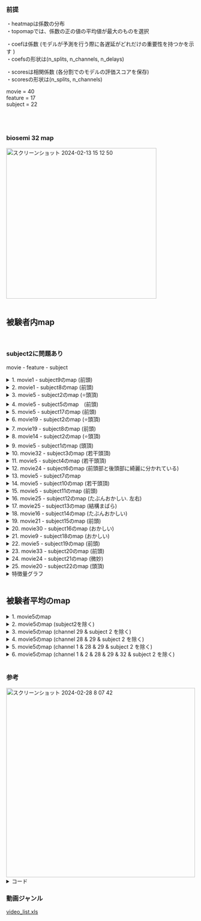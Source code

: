 

### 前提
・heatmapは係数の分布  
・topomapでは、係数の正の値の平均値が最大のものを選択   


・coefは係数 (モデルが予測を行う際に各遅延がどれだけの重要性を持つかを示す )   
・coefsの形状は(n_splits, n_channels, n_delays)  

・scoresは相関係数 (各分割でのモデルの評価スコアを保存)  
・scoresの形状は(n_splits, n_channels)  

movie = 40   
feature = 17  
subject = 22    

<br> 

<br> 

### biosemi 32 map

<img width="400" alt="スクリーンショット 2024-02-13 15 12 50" src="https://github.com/am-da/mTRF/assets/112613519/be1350ab-e58a-4ed4-b02f-c6484823bbee">   

<br> 

<br> 


## 被験者内map  

 <br> 
 
### subject2に問題あり  

 movie - feature - subject

<details><summary>1. movie1 - subject9のmap (前頭)</summary> 
<img width="906" alt="スクリーンショット 2024-02-27 14 16 31" src="https://github.com/am-da/mTRF/assets/112613519/ef5c019a-e9d4-4bba-8941-b5f89da94737">
</details>
 
 
<details><summary>2. movie1 - subject8のmap (前頭)</summary>

 <br> 
 
1-6-8は特徴量が0であった

<img width="919" alt="スクリーンショット 2024-02-27 14 25 56" src="https://github.com/am-da/mTRF/assets/112613519/466c4c4e-2c09-4ce5-bad4-1a7bd738c318">
</details>


<details><summary>3. movie5 - subject2のmap (⭐️頭頂)</summary>
<img width="893" alt="スクリーンショット 2024-02-27 14 30 58" src="https://github.com/am-da/mTRF/assets/112613519/03a1bb1d-e4f6-4765-a7c0-fdcbb013a729">
</details>


<details><summary>4. movie5 - subject5のmap　(前頭)</summary>
<img width="820" alt="スクリーンショット 2024-02-27 14 33 13" src="https://github.com/am-da/mTRF/assets/112613519/abea8678-f2eb-4fd5-9e97-95efb16f0554">
</details>


<details><summary>5. movie5 - subject17のmap (前頭)</summary>
 <img width="826" alt="スクリーンショット 2024-02-27 14 35 04" src="https://github.com/am-da/mTRF/assets/112613519/8e98c8f3-61bd-4cd7-9b17-997c22c1e85e">
</details>


<details><summary>6. movie19 - subject2のmap (⭐️頭頂)</summary>
<img width="783" alt="スクリーンショット 2024-02-27 14 38 48" src="https://github.com/am-da/mTRF/assets/112613519/ed33f369-294e-4442-8d1c-a2233c343c7f">
</details>


<details><summary>7. movie19 - subject8のmap (前頭)</summary>
<img width="812" alt="スクリーンショット 2024-02-27 14 40 35" src="https://github.com/am-da/mTRF/assets/112613519/ae780622-627f-4f01-84d0-a443ea270e65">
</details>


<details><summary>8. movie14 - subject2のmap (⭐️頭頂)</summary>
<img width="812" alt="スクリーンショット 2024-02-27 14 43 13" src="https://github.com/am-da/mTRF/assets/112613519/4bab7114-2e2f-4bf3-9d9d-cffe384e2da3">
</details>

<details><summary>9. movie5 - subject1のmap (頭頂)</summary>
<img width="794" alt="スクリーンショット 2024-02-27 14 50 00" src="https://github.com/am-da/mTRF/assets/112613519/5963b9bd-88e6-4b6a-ab26-6ae72972ab6e">
</details>

<details><summary>10. movie32 - subject3のmap (若干頭頂)</summary>
<img width="824" alt="スクリーンショット 2024-02-27 14 53 07" src="https://github.com/am-da/mTRF/assets/112613519/ab65bc28-12c7-4091-82f7-247ddc62a676">
</details>

<details><summary>11. movie5 - subject4のmap (若干頭頂)</summary>
<img width="797" alt="スクリーンショット 2024-02-27 14 55 07" src="https://github.com/am-da/mTRF/assets/112613519/f0388c3b-ef6b-4643-93ef-d01829cdfc37">
</details>

<details><summary>12. movie24 - subject6のmap (前頭部と後頭部に綺麗に分かれている)</summary>
<img width="810" alt="スクリーンショット 2024-02-27 14 58 18" src="https://github.com/am-da/mTRF/assets/112613519/a1899786-d34d-4750-90b4-3bf165265b6d">
</details>

<details><summary>13. movie5 - subject7のmap </summary>
<img width="829" alt="スクリーンショット 2024-02-27 15 00 03" src="https://github.com/am-da/mTRF/assets/112613519/0ab6c139-0797-4a07-898c-a5e232d39f9c">
</details>

<details><summary>14. movie5 - subject10のmap (若干頭頂)</summary>
<img width="793" alt="スクリーンショット 2024-02-27 15 02 42" src="https://github.com/am-da/mTRF/assets/112613519/7ce0cca6-76cd-4841-aa06-a317724ac21a">
</details>

<details><summary>15. movie5 - subject11のmap (前頭)</summary>
<img width="806" alt="スクリーンショット 2024-02-27 15 04 38" src="https://github.com/am-da/mTRF/assets/112613519/b96e94b3-bc95-4d35-8bb1-0ac2c3c51a28">
</details>


<details><summary>16. movie25 - subject12のmap (たぶんおかしい. 左右)</summary>
<img width="801" alt="スクリーンショット 2024-02-27 15 09 09" src="https://github.com/am-da/mTRF/assets/112613519/5158b563-bca5-4d72-b809-d6b9965229e2">
</details>


<details><summary>17. movie25 - subject13のmap (結構まばら)</summary>
<img width="797" alt="スクリーンショット 2024-02-27 15 10 54" src="https://github.com/am-da/mTRF/assets/112613519/43040420-318b-49cd-b1aa-4573a2c2ead1">
</details>


<details><summary>18. movie16 - subject14のmap (たぶんおかしい)</summary>
<img width="809" alt="スクリーンショット 2024-02-27 15 12 30" src="https://github.com/am-da/mTRF/assets/112613519/8adeace0-3067-4695-b7bb-aede79786bf6">
</details>


<details><summary>19. movie21 - subject15のmap (前頭)</summary>
<img width="805" alt="スクリーンショット 2024-02-27 15 14 08" src="https://github.com/am-da/mTRF/assets/112613519/0fba9d9e-0ba0-4687-b914-1cab7e49a7b0">
</details>


<details><summary>20. movie30 - subject16のmap (おかしい)</summary>
<img width="775" alt="スクリーンショット 2024-02-27 15 16 15" src="https://github.com/am-da/mTRF/assets/112613519/d203e949-39b9-4ae4-9104-963b5cf2bd57">
</details>

<details><summary>21. movie9 - subject18のmap (おかしい)</summary>
<img width="792" alt="スクリーンショット 2024-02-27 15 18 31" src="https://github.com/am-da/mTRF/assets/112613519/7aff7a12-d7cd-4a85-9796-c96c3225f156">
</details>

<details><summary>22. movie5 - subject19のmap (前頭)</summary>
<img width="807" alt="スクリーンショット 2024-02-27 15 06 36" src="https://github.com/am-da/mTRF/assets/112613519/a525b3b2-41b9-47ad-8617-48dffdaa1cd4">
</details>


<details><summary>23. movie33 - subject20のmap (前頭)</summary>
<img width="837" alt="スクリーンショット 2024-02-27 15 21 40" src="https://github.com/am-da/mTRF/assets/112613519/f29fd787-1630-41ff-b463-a1bf8c57b79d">
</details>


<details><summary>24. movie24 - subject21のmap (微妙)</summary>
<img width="806" alt="スクリーンショット 2024-02-27 15 23 50" src="https://github.com/am-da/mTRF/assets/112613519/f4188813-0525-4d36-a05b-ea6a70cc8ad9">
</details>


<details><summary>25. movie20 - subject22のmap (頭頂)</summary>
<img width="808" alt="スクリーンショット 2024-02-27 15 25 17" src="https://github.com/am-da/mTRF/assets/112613519/ee33f513-3076-457a-a8e1-4b5054ae1ea4">
</details>


<details><summary>特徴量グラフ</summary>
[movie_variance_graph.pdf](https://github.com/am-da/mTRF/files/14415262/movie_variance_graph.pdf)
</details>



 <br> 
 

  

## 被験者平均のmap
 
<details><summary>1. movie5のmap</summary>
 
<br> 

「movie - feature」

<br> 
<img width="1008" alt="スクリーンショット 2024-02-28 6 54 12" src="https://github.com/am-da/mTRF/assets/112613519/549d23e9-4f0e-46b1-b311-0086aa43e25e">
</details>


<details><summary>2. movie5のmap (subject2を除く)</summary> 
<img width="1009" alt="スクリーンショット 2024-02-28 7 05 28" src="https://github.com/am-da/mTRF/assets/112613519/747f411b-ba26-4853-8464-079bed2cea88">
</details>


<details><summary>3. movie5のmap (channel 29 & subject 2 を除く) </summary>
 
<img width="1000" alt="スクリーンショット 2024-02-28 7 18 20" src="https://github.com/am-da/mTRF/assets/112613519/74a2a598-98d8-4b28-b404-75ebe233e59d">

<br> 

### 参考  

2 と 3

 <br> 
 
<img width="1326" alt="スクリーンショット 2024-02-28 7 19 00" src="https://github.com/am-da/mTRF/assets/112613519/6f1c31f0-4a8c-49cf-b52b-6e6a0dc50b0f">
<img width="1355" alt="スクリーンショット 2024-02-28 7 19 24" src="https://github.com/am-da/mTRF/assets/112613519/47ba2432-7cad-4658-9709-a33e92922e73">
</details>



<details><summary>4. movie5のmap (channel 28 & 29 & subject 2 を除く) </summary>
<img width="927" alt="スクリーンショット 2024-02-28 7 33 08" src="https://github.com/am-da/mTRF/assets/112613519/3d4fd5b7-1155-40d8-b6b3-d16b706ad4e0">
</details>


<details><summary>5. movie5のmap (channel 1 & 28 & 29 & subject 2 を除く)</summary>
<img width="806" alt="スクリーンショット 2024-02-28 8 02 59" src="https://github.com/am-da/mTRF/assets/112613519/f827262c-c768-42ab-8f23-d8627b3014cb">
</details>


<details><summary>6. movie5のmap (channel 1 & 2 & 28 & 29 & 32 & subject 2 を除く)</summary>
<img width="905" alt="スクリーンショット 2024-02-28 8 15 44" src="https://github.com/am-da/mTRF/assets/112613519/fde30b77-7777-4879-b0c1-b07c3da7f82b">
<img width="800" alt="スクリーンショット 2024-02-28 8 17 40" src="https://github.com/am-da/mTRF/assets/112613519/a87bf500-0037-43d0-b710-f08a567d99ec">
</details>

<br> 


### 参考
<img width="503" alt="スクリーンショット 2024-02-28 8 07 42" src="https://github.com/am-da/mTRF/assets/112613519/bd670abf-227e-44e1-833f-93609abaff23">



<details><summary>コード</summary>

```python
import numpy as np
import matplotlib.pyplot as plt
from scipy.io import loadmat
from os.path import join
import mne

from mne.decoding import ReceptiveField
from sklearn.model_selection import KFold
from sklearn.preprocessing import scale
import pandas as pd

#動画開始時間のリスト
start_times_df = f"/Users/ami/PycharmProjects/UCSD_pycharm/UCSD/time_list.csv"
start_times = pd.read_csv(start_times_df)

movie_numbers =  range(5, 6) # 動画の番号 (1~40)
feature_numbers = range(1, 18) # 特徴量17
subject_numbers = range(1, 23) # 被験者数22人

for movie_number in movie_numbers:
    for feature_number in feature_numbers:
        all_raw_data = np.zeros((32, 1921)) # 全ての被験者のデータを格納するための空の配列を作成
        all_face_data = np.zeros(1500) # 全ての被験者の顔データを格納するための空の配列を作成
        for subject_number in subject_numbers:
            start_time = start_times.iloc[movie_number-1, subject_number] # 「注意」movienumber-1　は固定

            eeg_path = f"/Users/ami/PycharmProjects/UCSD_pycharm/UCSD/prepro_{subject_number:02d}.fif"
            face_path = f"/Users/ami/PycharmProjects/UCSD_pycharm/UCSD/result_mix/{subject_number}/out_extract_{subject_number:02d}/extracted_data{subject_number:02d}_{movie_number:02d}.csv"
            raw = mne.io.read_raw_fif(eeg_path, preload=True)
            sfreq = raw.info['sfreq']  # サンプリング周波数を取得
            n_channels = len(raw.ch_names)
            decim = 2  # (任意の変数)
            sfreq /= decim

            face_data = pd.read_csv(face_path)
            face = face_data.iloc[:, feature_number].values #(1から17)
            face = mne.filter.resample(face.astype(float), down=decim, npad="auto")
            raw = raw.copy().resample(sfreq / decim)  # RawArrayをコピーしてリサンプル

            end_time = start_time + 60
            raw.crop(tmin=start_time, tmax=end_time)  # 指定した時間帯のデータを抽出
            info = mne.create_info(raw.ch_names, sfreq, "eeg") 
            data = raw.get_data()  # EEGデータを取得

            all_raw_data += data
            all_face_data += face
        #平均
        average_raw_data = all_raw_data / 22
        average_face_data = all_face_data / 22

        # データとinfoを合わせて新しいRawArrayを作成
        raw = mne.io.RawArray(average_raw_data, info) 
        face = average_face_data

        tmin, tmax = -0.5, 0.5
        rf = ReceptiveField(tmin, tmax, sfreq, feature_names=["envelope"], estimator=1.0, scoring="corrcoef")
        n_delays = int((tmax - tmin) * sfreq) + 2

        # 交差検証のための分割数を設定し、KFoldクラスを初期化
        n_splits = 3
        cv = KFold(n_splits)

        # モデルようにデータを準備。faceデータを転置し、モデルの出力データ(EEG)Yを取得。
        face = face.T
        Y, _ = raw[:]
        Y = Y.T

        # 特徴量とEEGの間の線形関係を評価するために、モデルを学習させる
        # スプリットごとにモデルを適合させ、予測/テストを繰り返す
        coefs = np.zeros((n_splits, n_channels, n_delays))
        scores = np.zeros((n_splits, n_channels))
        for ii, (train, test) in enumerate(cv.split(face)):
            print("split %s / %s" % (ii + 1, n_splits))
            X_train = face[train][:, np.newaxis]  # n_featuresのために新しい軸を追加
            rf.fit(X_train, Y[train])
            X_test = face[test][:, np.newaxis]
            scores[ii] = rf.score(X_test, Y[test])
            coefs2 = np.zeros((n_splits, n_channels, n_delays-1))
            coefs2[ii] = rf.coef_[:, 0, :]

        mean_scores = scores.mean(axis=0)
        times = np.linspace(tmin, tmax, n_delays-1)
        # times = np.arange(n_delays) * (1.0 / sfreq)
        # 交差検証スプリットごとのスコアと係数を平均化 coefは係数、scoreは相関係数
        mean_coefs = coefs2.mean(axis=0)
        mean_scores = scores.mean(axis=0)

        # 各遅延時間に対する処理を行う
        positive_sums = []
        positive_counts = []

        # mean_coefs のデータを元に処理を行う
        # mean_coefs が 32x65 の2次元配列として与えられていると仮定
        # 各遅延時間に対してループを行います
        for i in range(mean_coefs.shape[1]):
            # 各遅延時間における正の値のみを抽出して合計
            positive_sum = np.sum(mean_coefs[:, i][mean_coefs[:, i] > 0])
            positive_sums.append(positive_sum)
            # 各遅延時間における正の値の個数を数える
            positive_count = np.sum(mean_coefs[:, i] > 0)
            positive_counts.append(positive_count)
        # 正の値の平均を計算
        positive_means = [positive_sum / positive_count if positive_count > 0 else 0 for positive_sum, positive_count in zip(positive_sums, positive_counts)]
        # 最も正の平均値が大きい遅延時間を見つける
        max_positive_mean_index = np.argmax(positive_means)
        max_positive_mean_delay = times[max_positive_mean_index]

        # 結果を出力
        print("Delay time with maximum positive mean:", max_positive_mean_delay)

        # 平均予測スコアをプロット
        fig, ax = plt.subplots()
        ix_chs = np.arange(n_channels)
        ax.plot(ix_chs, mean_scores)
        ax.axhline(0, ls="--", color="r")
        ax.set(title="Mean prediction score", xlabel="Channel", ylabel="Score ($r$)")
        # plt.tight_layout()
        # Print mean coefficients across all time delays / channels (see Fig 1)
        time_plot = max_positive_mean_delay  # For highlighting a specific time.
        fig, ax = plt.subplots(figsize=(4, 8))
        max_coef = mean_coefs.max()
        ax.pcolormesh(
            times,
            ix_chs,
            mean_coefs,
            cmap="RdBu_r",
            vmin=-max_coef,
            vmax=max_coef,
            shading="gouraud",
        )
        ax.axvline(time_plot, ls="--", color="k", lw=2)
        ax.set(
            xlabel="Delay (s)",
            ylabel="Channel",
            title="Mean Model\nCoefficients",
            xlim=times[[0, -1]],
            ylim=[len(ix_chs) - 1, 0],
            xticks=np.arange(tmin, tmax + 0.2, 0.2),
        )

        plt.setp(ax.get_xticklabels(), rotation=45)
        plt.tight_layout()
        plt.savefig(f"/Users/ami/PycharmProjects/UCSD_pycharm/UCSD/output_graph/heatmap_{movie_number}_{feature_number}.png")

        # 'times' 配列内で 'time_plot' に最も近い時間を探し、そのインデックスを 'ix_plot' に格納
        ix_plot = np.argmin(np.abs(time_plot - times))
        fig, ax = plt.subplots()

        # "biosemi32" テンプレートを使用して Montage オブジェクト 'easycap_montage' を作成
        easycap_montage = mne.channels.make_standard_montage("biosemi32")

        # チャンネル名、サンプリング周波数、チャンネルタイプを指定して空の 'info' オブジェクトを作成
        info = mne.create_info(ch_names=easycap_montage.ch_names, sfreq=128, ch_types='eeg')
        info.set_montage(easycap_montage)
        mne.viz.plot_topomap(mean_coefs[:, ix_plot], pos=info, axes=ax, show=False, vlim=(-max_coef, max_coef))
        ax.set(title="Topomap of model coefficients\nfor delay %s" % time_plot)
        plt.tight_layout()
        plt.savefig(f"/Users/ami/PycharmProjects/UCSD_pycharm/UCSD/output_graph/topomap_{movie_number}_{feature_number}.png")

 
```
</details>


### 動画ジャンル

[video_list.xls](https://github.com/am-da/mTRF/files/14426616/video_list.xls)






